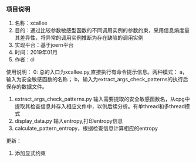 ### 项目说明
1. 名称：xcallee
2. 目的：通过比较参数敏感型函数的不同调用实例的参数约束，采用信息熵度量其差异性，将异常的调用实例推断为存在缺陷的调用实例
3. 实现平台：基于joern平台
4. 时间：2019年01月
5. 作者：cl

使用说明：
0: 总的入口为xcallee.py,直接执行有命令提示信息。两种模式：
    a，输入为安全敏感函数的名称；
    b，输入为extract_args_check_patterns的执行后保存的数据文件。

1. extract_args_check_patterns.py 输入需要提取的安全敏感函数名，从cpg中提取其检查信息并存入相应文件中，以供后续分析。有单thread和多thread模式
2. display_data.py 输入entropy,打印entropy信息
3. calculate_pattern_entropy，根据检查信息计算相应的entropy

更新：
1. 添加显式约束

